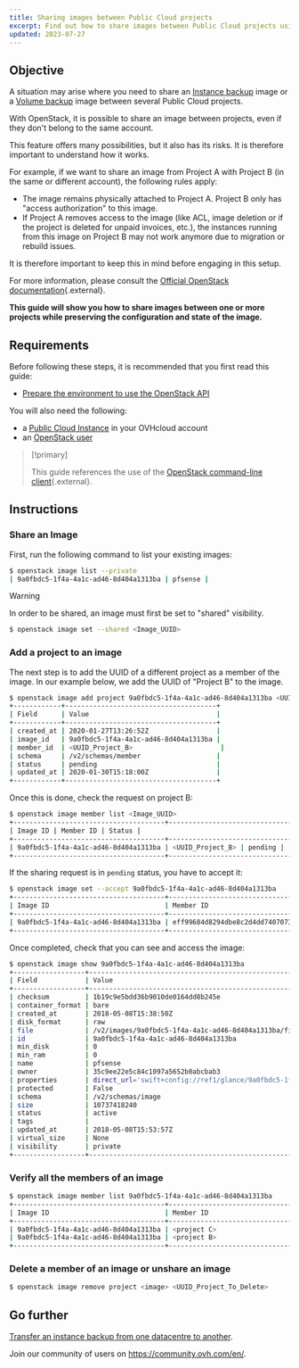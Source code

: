 ```yaml
---
title: Sharing images between Public Cloud projects
excerpt: Find out how to share images between Public Cloud projects using OpenStack
updated: 2023-07-27
---
```


## Objective

A situation may arise where you need to share an [Instance backup](/pages/public_cloud/compute/save_an_instance) image or a [Volume backup](/pages/public_cloud/compute/volume-backup) image between several Public Cloud projects.

With OpenStack, it is possible to share an image between projects, even if they don't belong to the same account.

This feature offers many possibilities, but it also has its risks. It is therefore important to understand how it works.

For example, if we want to share an image from Project A with Project B (in the same or different account), the following rules apply:

- The image remains physically attached to Project A. Project B only has "access authorization" to this image.
- If Project A removes access to the image (like ACL, image deletion or if the project is deleted for unpaid invoices, etc.), the instances running from this image on Project B may not work anymore due to migration or rebuild issues.

It is therefore important to keep this in mind before engaging in this setup.

For more information, please consult the [Official OpenStack documentation](https://docs.openstack.org/image-guide/share-images.html){.external}.

**This guide will show you how to share images between one or more projects while preserving the configuration and state of the image.**

## Requirements

Before following these steps, it is recommended that you first read this guide:

- [Prepare the environment to use the OpenStack API](/pages/public_cloud/compute/prepare_the_environment_for_using_the_openstack_api)

You will also need the following:

- a [Public Cloud Instance](https://www.ovhcloud.com/en/public-cloud/) in your OVHcloud account
- an [OpenStack user](/pages/public_cloud/compute/create_and_delete_a_user/)

> [!primary]
>
> This guide references the use of the [OpenStack command-line client](https://docs.openstack.org/python-openstackclient/latest/){.external}.
>

## Instructions

### Share an Image

First, run the following command to list your existing images:

```bash
$ openstack image list --private
| 9a0fbdc5-1f4a-4a1c-ad46-8d404a1313ba | pfsense |
```


> [!warning]
> 
> In order to be shared, an image must first be set to "shared" visibility.
>

```bash
$ openstack image set --shared <Image_UUID>
```

### Add a project to an image

The next step is to add the UUID of a different project as a member of the image. In our example below, we add the UUID of "Project B" to the image.

```bash
$ openstack image add project 9a0fbdc5-1f4a-4a1c-ad46-8d404a1313ba <UUID_Project_B>
+------------+--------------------------------------+
| Field      | Value                                |
+------------+--------------------------------------+
| created_at | 2020-01-27T13:26:52Z                 |
| image_id   | 9a0fbdc5-1f4a-4a1c-ad46-8d404a1313ba |
| member_id  | <UUID_Project_B>                      |
| schema     | /v2/schemas/member                   |
| status     | pending                              |
| updated_at | 2020-01-30T15:18:00Z                 |
+------------+--------------------------------------+
```

Once this is done, check the request on project B:


```bash
$ openstack image member list <Image_UUID>
+--------------------------------------+----------------------------------+----------+
| Image ID | Member ID | Status |
+--------------------------------------+----------------------------------+----------+
| 9a0fbdc5-1f4a-4a1c-ad46-8d404a1313ba | <UUID_Project_B> | pending |
+--------------------------------------+----------------------------------+----------+
```


If the sharing request is in `pending` status, you have to accept it:

```bash
$ openstack image set --accept 9a0fbdc5-1f4a-4a1c-ad46-8d404a1313ba
+--------------------------------------+----------------------------------+----------+
| Image ID                             | Member ID                        | Status   |
+--------------------------------------+----------------------------------+----------+
| 9a0fbdc5-1f4a-4a1c-ad46-8d404a1313ba | eff99684d8294dbe8c2d4dd7407073f1 | accepted |
+--------------------------------------+----------------------------------+----------+
```

Once completed, check that you can see and access the image:

```bash
$ openstack image show 9a0fbdc5-1f4a-4a1c-ad46-8d404a1313ba
+------------------+----------------------------------------------------------------------------------------------------------------------------------------------------------------------------------------+
| Field            | Value                                                                                                                                                                                  |
+------------------+----------------------------------------------------------------------------------------------------------------------------------------------------------------------------------------+
| checksum         | 1b19c9e5bdd36b9010de0164dd8b245e                                                                                                                                                       |
| container_format | bare                                                                                                                                                                                   |
| created_at       | 2018-05-08T15:38:50Z                                                                                                                                                                   |
| disk_format      | raw                                                                                                                                                                                    |
| file             | /v2/images/9a0fbdc5-1f4a-4a1c-ad46-8d404a1313ba/file                                                                                                                                   |
| id               | 9a0fbdc5-1f4a-4a1c-ad46-8d404a1313ba                                                                                                                                                   |
| min_disk         | 0                                                                                                                                                                                      |
| min_ram          | 0                                                                                                                                                                                      |
| name             | pfsense                                                                                                                                                                                |
| owner            | 35c9ee22e5c84c1097a5652b0abcbab3                                                                                                                                                       |
| properties       | direct_url='swift+config://ref1/glance/9a0fbdc5-1f4a-4a1c-ad46-8d404a1313ba', locations='[{'url': 'swift+config://ref1/glance/9a0fbdc5-1f4a-4a1c-ad46-8d404a1313ba', 'metadata': {}}]' |
| protected        | False                                                                                                                                                                                  |
| schema           | /v2/schemas/image                                                                                                                                                                      |
| size             | 10737418240                                                                                                                                                                            |
| status           | active                                                                                                                                                                                 |
| tags             |                                                                                                                                                                                        |
| updated_at       | 2018-05-08T15:53:57Z                                                                                                                                                                   |
| virtual_size     | None                                                                                                                                                                                   |
| visibility       | private                                                                                                                                                                                |
+------------------+----------------------------------------------------------------------------------------------------------------------------------------------------------------------------------------+
```

### Verify all the members of an image

```bash
$ openstack image member list 9a0fbdc5-1f4a-4a1c-ad46-8d404a1313ba
+--------------------------------------+----------------------------------+----------+
| Image ID                             | Member ID                        | Status   |
+--------------------------------------+----------------------------------+----------+
| 9a0fbdc5-1f4a-4a1c-ad46-8d404a1313ba | <project C>                      | pending  |
| 9a0fbdc5-1f4a-4a1c-ad46-8d404a1313ba | <project B>                      | accepted |
+--------------------------------------+----------------------------------+----------+
```

### Delete a member of an image or unshare an image

```bash
$ openstack image remove project <image> <UUID_Project_To_Delete>
```

## Go further

[Transfer an instance backup from one datacentre to another](/pages/public_cloud/compute/transfer_instance_backup_from_one_datacentre_to_another).

Join our community of users on <https://community.ovh.com/en/>.